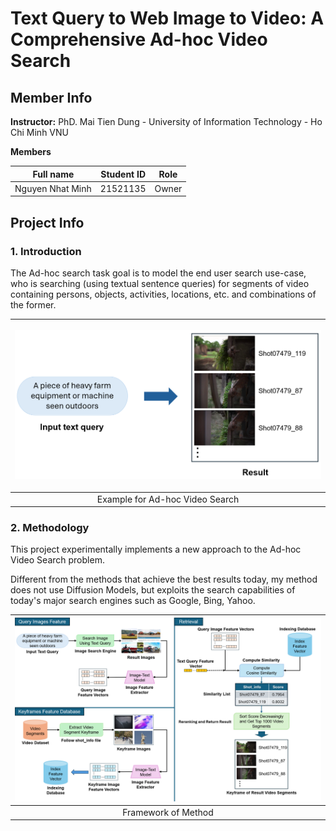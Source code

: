 # Text Query to Web Image to Video: A Comprehensive Ad-hoc Video Search
## Member Info 
**Instructor:** PhD. Mai Tien Dung - University of Information Technology - Ho Chi Minh VNU

**Members**

|     Full name     | Student ID |  Role  |
| :---------------: | :--------: |  :---: |
| Nguyen Nhat Minh  | 21521135   |  Owner |
## Project Info
### 1. Introduction
The Ad-hoc search task goal is to model the end user search use-case, who is searching (using textual sentence queries) for segments of video containing persons, objects, activities, locations, etc. and combinations of the former.  

|                           <p> <img src="images/MinhHoaAVS.png" width="500"> </p>                            |
| :---------------------------------------------------------------------------------------------------------: |
|                                     Example for Ad-hoc Video Search                                         |


### 2. Methodology
This project experimentally implements a new approach to the Ad-hoc Video Search problem. 

Different from the methods that achieve the best results today, my method does not use Diffusion Models, but exploits the search capabilities of today's major search engines such as Google, Bing, Yahoo.

|  ![Framework](images/framework.png)  |
|:------------------------------------:|
|         Framework of Method          |
